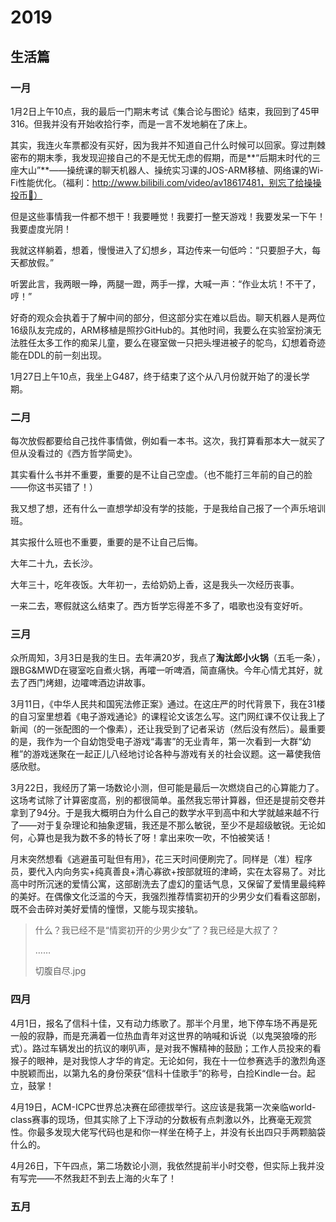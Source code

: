 # 2019

## 生活篇

### 一月

1月2日上午10点，我的最后一门期末考试《集合论与图论》结束，我回到了45甲316。但我并没有开始收拾行李，而是一言不发地躺在了床上。

其实，我连火车票都没有买好，因为我并不知道自己什么时候可以回家。穿过荆棘密布的期末季，我发现迎接自己的不是无忧无虑的假期，而是**“后期末时代的三座大山”**——操统课的聊天机器人、操统实习课的JOS-ARM移植、网络课的Wi-Fi性能优化。（福利：http://www.bilibili.com/video/av18617481，别忘了给操操投币🧐）

但是这些事情我一件都不想干！我要睡觉！我要打一整天游戏！我要发呆一下午！我要虚度光阴！

我就这样躺着，想着，慢慢进入了幻想乡，耳边传来一句低吟：“只要胆子大，每天都放假。”

听罢此言，我两眼一睁，两腿一蹬，两手一撑，大喊一声：“作业太坑！不干了，哼！”

好奇的观众会执着于了解中间的部分，但这部分实在难以启齿。聊天机器人是两位16级队友完成的，ARM移植是照抄GitHub的。其他时间，我要么在实验室扮演无法胜任太多工作的痴呆儿童，要么在寝室做一只把头埋进被子的鸵鸟，幻想着奇迹能在DDL的前一刻出现。

1月27日上午10点，我坐上G487，终于结束了这个从八月份就开始了的漫长学期。

### 二月

每次放假都要给自己找件事情做，例如看一本书。这次，我打算看那本大一就买了但从没看过的《西方哲学简史》。

其实看什么书并不重要，重要的是不让自己空虚。（也不能打三年前的自己的脸——你这书买错了！）

我又想了想，还有什么一直想学却没有学的技能，于是我给自己报了一个声乐培训班。

其实报什么班也不重要，重要的是不让自己后悔。

大年二十九，去长沙。

大年三十，吃年夜饭。大年初一，去给奶奶上香，这是我头一次经历丧事。

一来二去，寒假就这么结束了。西方哲学忘得差不多了，唱歌也没有变好听。

### 三月

众所周知，3月3日是我的生日。去年满20岁，我点了**淘汰郎小火锅**（五毛一条），跟BG&MWD在寝室吃自煮火锅，再嚯一听啤酒，简直痛快。今年心情尤其好，就去了西门烤翅，边嚯啤酒边讲故事。

3月11日，《中华人民共和国宪法修正案》通过。在这庄严的时代背景下，我在31楼的自习室里想着《电子游戏通论》的课程论文该怎么写。这门网红课不仅让我上了新闻（的一张配图的一个像素），还让我受到了记者采访（然后没有然后）。最重要的是，我作为一个自幼饱受电子游戏“毒害”的无业青年，第一次看到一大群“幼稚”的游戏迷聚在一起正儿八经地讨论各种与游戏有关的社会议题。这一幕使我倍感欣慰。

3月22日，我经历了第一场数论小测，但可能是最后一次燃烧自己的心算能力了。这场考试除了计算密度高，别的都很简单。虽然我忘带计算器，但还是提前交卷并拿到了94分。于是我大概明白为什么自己的数学水平到高中和大学就越来越不行了——对于复杂理论和抽象逻辑，我还是不那么敏锐，至少不是超级敏锐。无论如何，心算也是我为数不多的特长了呀！拿出来吹一吹，不怕被笑话！

月末突然想看《逃避虽可耻但有用》，花三天时间便刷完了。同样是（准）程序员，要代入内向务实+纯真善良+清心寡欲+按部就班的津崎，实在太容易了。对比高中时所沉迷的爱情公寓，这部剧洗去了虚幻的童话气息，又保留了爱情里最纯粹的美好。在偶像文化泛滥的今天，我强烈推荐情窦初开的少男少女们看看这部剧，既不会击碎对美好爱情的憧憬，又能与现实接轨。

> 什么？我已经不是“情窦初开的少男少女”了？我已经是大叔了？
>
> ……
>
> 切腹自尽.jpg

### 四月

4月1日，报名了信科十佳，又有动力练歌了。那半个月里，地下停车场不再是死一般的寂静，而是充满着一位热血青年对这世界的呐喊和诉说（以鬼哭狼嚎的形式）。路过车辆发出的抗议的喇叭声，是对我不懈精神的鼓励；工作人员投来的看猴子的眼神，是对我惊人才华的肯定。无论如何，我在十一位参赛选手的激烈角逐中脱颖而出，以第九名的身份荣获“信科十佳歌手”的称号，白捡Kindle一台。起立，鼓掌！

4月19日，ACM-ICPC世界总决赛在邱德拔举行。这应该是我第一次亲临world-class赛事的现场，但其实除了上下浮动的分数板有点刺激以外，比赛毫无观赏性。你最多发现大佬写代码也是和你一样坐在椅子上，并没有长出四只手两颗脑袋什么的。

4月26日，下午四点，第二场数论小测，我依然提前半小时交卷，但实际上我并没有写完——不然我赶不到去上海的火车了！

### 五月